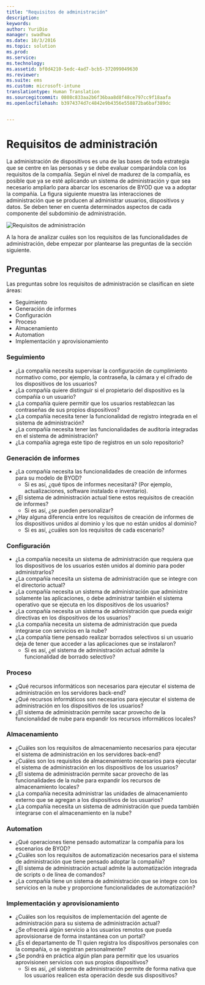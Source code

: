 ```yaml
---
title: "Requisitos de administración"
description: 
keywords: 
author: YuriDio
manager: swadhwa
ms.date: 10/3/2016
ms.topic: solution
ms.prod: 
ms.service: 
ms.technology: 
ms.assetid: bf0d4210-5edc-4ad7-bcb5-372099049630
ms.reviewer: 
ms.suite: ems
ms.custom: microsoft-intune
translationtype: Human Translation
ms.sourcegitcommit: 0808c833aa2b6f36baa8d8f48ce797cc9f18aafa
ms.openlocfilehash: b3974374d7c4842e9b4356e558872ba6baf389dc


---
```


# Requisitos de administración

La administración de dispositivos es una de las bases de toda estrategia que se centre en las personas y se debe evaluar comparándola con los requisitos de la compañía. Según el nivel de madurez de la compañía, es posible que ya se esté aplicando un sistema de administración y que sea necesario ampliarlo para abarcar los escenarios de BYOD que va a adoptar la compañía. La figura siguiente muestra las interacciones de administración que se producen al administrar usuarios, dispositivos y datos. Se deben tener en cuenta determinados aspectos de cada componente del subdominio de administración.

![Requisitos de administración](./media/BYOD_Figure4.png)

A la hora de analizar cuáles son los requisitos de las funcionalidades de administración, debe empezar por plantearse las preguntas de la sección siguiente.

## Preguntas

Las preguntas sobre los requisitos de administración se clasifican en siete áreas:

- Seguimiento
- Generación de informes
- Configuración
- Proceso
- Almacenamiento
- Automation
- Implementación y aprovisionamiento


### Seguimiento

- ¿La compañía necesita supervisar la configuración de cumplimiento normativo como, por ejemplo, la contraseña, la cámara y el cifrado de los dispositivos de los usuarios?
- ¿La compañía quiere distinguir si el propietario del dispositivo es la compañía o un usuario?
- ¿La compañía quiere permitir que los usuarios restablezcan las contraseñas de sus propios dispositivos?
- ¿La compañía necesita tener la funcionalidad de registro integrada en el sistema de administración?
- ¿La compañía necesita tener las funcionalidades de auditoría integradas en el sistema de administración?
- ¿La compañía agrega este tipo de registros en un solo repositorio?

### Generación de informes

- ¿La compañía necesita las funcionalidades de creación de informes para su modelo de BYOD?
    - Si es así, ¿qué tipos de informes necesitará? (Por ejemplo, actualizaciones, software instalado e inventario).
- ¿El sistema de administración actual tiene estos requisitos de creación de informes?
    - Si es así, ¿se pueden personalizar?
- ¿Hay alguna diferencia entre los requisitos de creación de informes de los dispositivos unidos al dominio y los que no están unidos al dominio?
    - Si es así, ¿cuáles son los requisitos de cada escenario?

### Configuración

- ¿La compañía necesita un sistema de administración que requiera que los dispositivos de los usuarios estén unidos al dominio para poder administrarlos?
- ¿La compañía necesita un sistema de administración que se integre con el directorio actual?
- ¿La compañía necesita un sistema de administración que administre solamente las aplicaciones, o debe administrar también el sistema operativo que se ejecuta en los dispositivos de los usuarios?
- ¿La compañía necesita un sistema de administración que pueda exigir directivas en los dispositivos de los usuarios?
- ¿La compañía necesita un sistema de administración que pueda integrarse con servicios en la nube?
- ¿La compañía tiene pensado realizar borrados selectivos si un usuario deja de tener que acceder a las aplicaciones que se instalaron?
    - Si es así, ¿el sistema de administración actual admite la funcionalidad de borrado selectivo?

### Proceso

- ¿Qué recursos informáticos son necesarios para ejecutar el sistema de administración en los servidores back-end?
- ¿Qué recursos informáticos son necesarios para ejecutar el sistema de administración en los dispositivos de los usuarios?
- ¿El sistema de administración permite sacar provecho de la funcionalidad de nube para expandir los recursos informáticos locales?

### Almacenamiento

- ¿Cuáles son los requisitos de almacenamiento necesarios para ejecutar el sistema de administración en los servidores back-end?
- ¿Cuáles son los requisitos de almacenamiento necesarios para ejecutar el sistema de administración en los dispositivos de los usuarios?
- ¿El sistema de administración permite sacar provecho de las funcionalidades de la nube para expandir los recursos de almacenamiento locales?
- ¿La compañía necesita administrar las unidades de almacenamiento externo que se agregan a los dispositivos de los usuarios?
- ¿La compañía necesita un sistema de administración que pueda también integrarse con el almacenamiento en la nube?

### Automation

- ¿Qué operaciones tiene pensado automatizar la compañía para los escenarios de BYOD?
- ¿Cuáles son los requisitos de automatización necesarios para el sistema de administración que tiene pensado adoptar la compañía?
- ¿El sistema de administración actual admite la automatización integrada de scripts o de línea de comandos?
- ¿La compañía tiene un sistema de administración que se integre con los servicios en la nube y proporcione funcionalidades de automatización?

### Implementación y aprovisionamiento

- ¿Cuáles son los requisitos de implementación del agente de administración para su sistema de administración actual?
- ¿Se ofrecerá algún servicio a los usuarios remotos que pueda aprovisionarse de forma instantánea con un portal?
- ¿Es el departamento de TI quien registra los dispositivos personales con la compañía, o se registran personalmente?
- ¿Se pondrá en práctica algún plan para permitir que los usuarios aprovisionen servicios con sus propios dispositivos?
    - Si es así, ¿el sistema de administración permite de forma nativa que los usuarios realicen esta operación desde sus dispositivos?




<!--HONumber=Oct16_HO1-->


